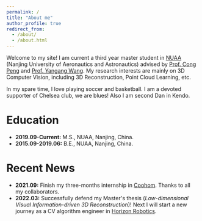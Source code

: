 ```yaml
---
permalink: /
title: "About me"
author_profile: true
redirect_from: 
  - /about/
  - /about.html
---
```

Welcome to my site! I am current a third year master student in [NUAA](https://www.nuaa.edu.cn/) (Nanjing University of Aeronautics and Astronautics) advised by [Prof. Cong Peng](http://cae.nuaa.edu.cn/2018/0906/c13664a132202/page.htm) and [Prof. Yangang Wang](https://www.yangangwang.com). My research interests are mainly on 3D Computer Vision, including 3D Reconstruction, Point Cloud Learning, etc. 

In my spare time, I love playing soccer and basketball. I am a devoted supporter of Chelsea club, we are blues! Also I am second Dan in Kendo. 

Education
======
* **2019.09-Current:** M.S., NUAA, Nanjing, China.
* **2015.09-2019.06:** B.E., NUAA, Nanjing, China.


Recent News
======
* **2021.09:** Finish my three-months internship in [Coohom](https://www.coohom.com/?locale=zh_CN). Thanks to all my collaborators.
* **2022.03:** Successfully defend my Master's thesis (*Low-dimensional Visual Information-driven 3D Reconstruction*)! Next I will start a new journey as a CV algorithm engineer in [Horizon Robotics](https://www.horizon.ai/).
